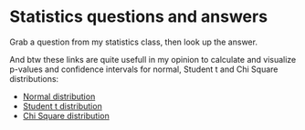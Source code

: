 # Statistics questions and answers

Grab a question from my statistics class, then look up the answer.

And btw these links are quite usefull in my opinion to calculate and visualize p-values and confidence intervals for normal, Student t and Chi Square distributions:
* [Normal distribution](https://homepage.divms.uiowa.edu/~mbognar/applets/normal.html)
* [Student t distribution](https://homepage.divms.uiowa.edu/~mbognar/applets/t.html)
* [Chi Square distribution](https://homepage.divms.uiowa.edu/~mbognar/applets/chisq.html)
